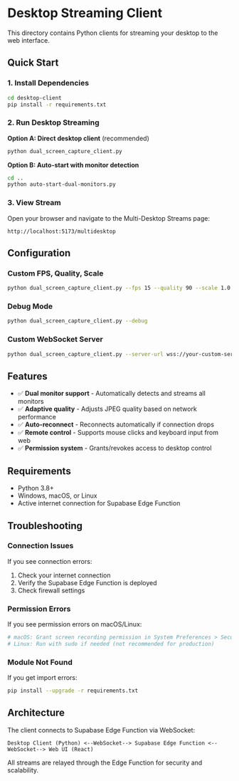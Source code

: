 # Desktop Streaming Client

This directory contains Python clients for streaming your desktop to the web interface.

## Quick Start

### 1. Install Dependencies

```bash
cd desktop-client
pip install -r requirements.txt
```

### 2. Run Desktop Streaming

**Option A: Direct desktop client** (recommended)
```bash
python dual_screen_capture_client.py
```

**Option B: Auto-start with monitor detection**
```bash
cd ..
python auto-start-dual-monitors.py
```

### 3. View Stream

Open your browser and navigate to the Multi-Desktop Streams page:
```
http://localhost:5173/multidesktop
```

## Configuration

### Custom FPS, Quality, Scale

```bash
python dual_screen_capture_client.py --fps 15 --quality 90 --scale 1.0
```

### Debug Mode

```bash
python dual_screen_capture_client.py --debug
```

### Custom WebSocket Server

```bash
python dual_screen_capture_client.py --server-url wss://your-custom-server.com
```

## Features

- ✅ **Dual monitor support** - Automatically detects and streams all monitors
- ✅ **Adaptive quality** - Adjusts JPEG quality based on network performance
- ✅ **Auto-reconnect** - Reconnects automatically if connection drops
- ✅ **Remote control** - Supports mouse clicks and keyboard input from web
- ✅ **Permission system** - Grants/revokes access to desktop control

## Requirements

- Python 3.8+
- Windows, macOS, or Linux
- Active internet connection for Supabase Edge Function

## Troubleshooting

### Connection Issues

If you see connection errors:

1. Check your internet connection
2. Verify the Supabase Edge Function is deployed
3. Check firewall settings

### Permission Errors

If you see permission errors on macOS/Linux:

```bash
# macOS: Grant screen recording permission in System Preferences > Security & Privacy
# Linux: Run with sudo if needed (not recommended for production)
```

### Module Not Found

If you get import errors:

```bash
pip install --upgrade -r requirements.txt
```

## Architecture

The client connects to Supabase Edge Function via WebSocket:

```
Desktop Client (Python) <--WebSocket--> Supabase Edge Function <--WebSocket--> Web UI (React)
```

All streams are relayed through the Edge Function for security and scalability.
